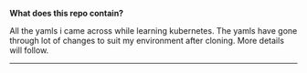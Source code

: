 **What does this repo contain?**

All the yamls i came across while learning kubernetes.
The yamls have gone through lot of changes to suit my environment after cloning. More details will follow.

---
